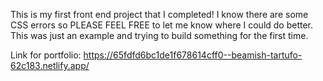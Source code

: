 This is my first front end project that I completed! I know there are some CSS errors so PLEASE FEEL FREE to let me know where I could do better. 
This was just an example and trying to build something for the first time. 

Link for portfolio: https://65fdfd6bc1de1f678614cff0--beamish-tartufo-62c183.netlify.app/

